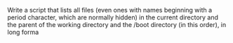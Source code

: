 Write a script that lists all files (even ones with names beginning with a period character, which are normally hidden) in the current directory and the parent of the working directory and the /boot directory (in this order), in long forma

